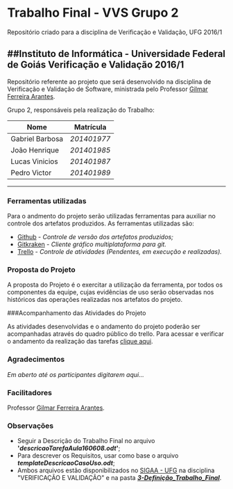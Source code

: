 # Trabalho Final - VVS Grupo 2
Repositório criado para a disciplina de Verificação e Validação, UFG 2016/1

##Instituto de Informática - Universidade Federal de Goiás
Verificação e Validação 2016/1
--------

Repositório referente ao projeto que será desenvolvido na disciplina de Verificação e Validação de Software, ministrada pelo Professor [Gilmar Ferreira Arantes](mailto:gilmar.arantes@ufg.br).

Grupo 2, responsáveis pela realização do Trabalho:

Nome      |   Matrícula
----------|-----------------
Gabriel Barbosa   | _201401977_
João Henrique  | _201401985_
Lucas Vinicios   | _201401987_
Pedro Victor     | _201401989_
---------

### Ferramentas utilizadas

Para o andmento do projeto serão utilizadas ferramentas para auxiliar no controle dos artefatos produzidos. As ferramentas utilizadas são:

- [Github](https://github.com) - _Controle de versão dos artefatos produzidos;_
- [Gitkraken](https://www.gitkraken.com) - _Cliente gráfico multiplataforma para git._
- [Trello](https://trello.com) - _Controle de atividades (Pendentes, em execução e realizadas)._


### Proposta do Projeto

A proposta do Projeto é o exercitar a utilização da ferramenta, por todos os componentes da equipe, cujas evidências de uso serão observadas nos históricos das operações realizadas nos artefatos do projeto.

###Acompanhamento das Atividades do Projeto

As atividades desenvolvidas e o andamento do projeto poderão ser acompanhadas através do quadro público do trello. Para acessar e verificar o andamento da realização das tarefas [clique aqui](https://trello.com/b/OJDWiOof).

### Agradecimentos

_Em aberto até os participantes digitarem aqui..._

### Facilitadores

Professor [Gilmar Ferreira Arantes](mailto:gilmar.arantes@ufg.br).


### Observações

* Seguir a Descrição do Trabalho Final no arquivo **'_descricaoTarefaAula160608.odt_'**;
* Para descrever os Requisitos, usar como base o arquivo **_templateDescricaoCasoUso.odt_**;
* Ambos arquivos estão disponibilizados no [SIGAA - UFG](https://sigaa.sistemas.ufg.br) na disciplina "VERIFICAÇÃO E VALIDAÇÃO" e na pasta [**_3-Definição_Trabalho_Final_**](https://github.com/joaoHenrique666/vvs-grupo2/tree/master/3-Defini%C3%A7%C3%A3o_Trabalho_Final).